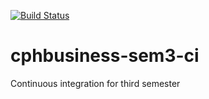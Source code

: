 [![Build Status](https://travis-ci.org/stinaanita/cphbusiness-sem3-ci.svg?branch=master)](https://travis-ci.org/stinaanita/cphbusiness-sem3-ci)

# cphbusiness-sem3-ci
Continuous integration for third semester
